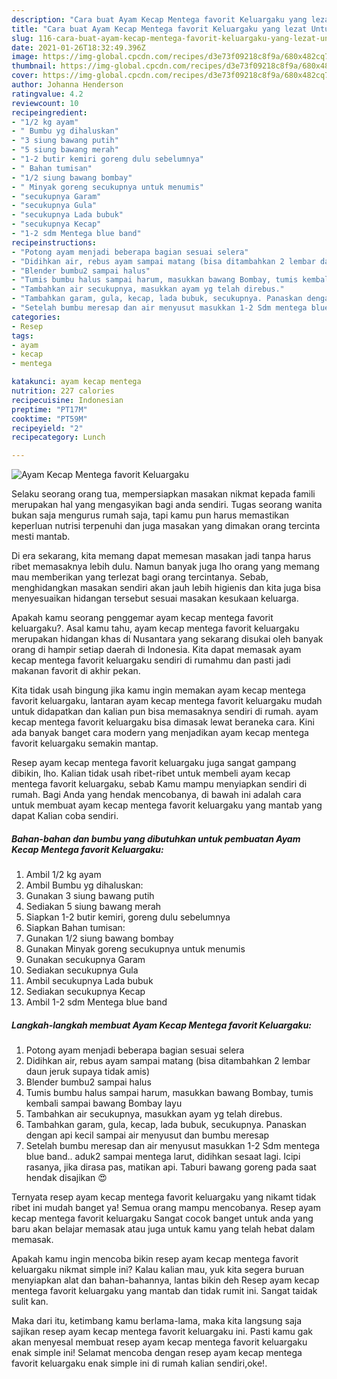 ```yaml
---
description: "Cara buat Ayam Kecap Mentega favorit Keluargaku yang lezat Untuk Jualan"
title: "Cara buat Ayam Kecap Mentega favorit Keluargaku yang lezat Untuk Jualan"
slug: 116-cara-buat-ayam-kecap-mentega-favorit-keluargaku-yang-lezat-untuk-jualan
date: 2021-01-26T18:32:49.396Z
image: https://img-global.cpcdn.com/recipes/d3e73f09218c8f9a/680x482cq70/ayam-kecap-mentega-favorit-keluargaku-foto-resep-utama.jpg
thumbnail: https://img-global.cpcdn.com/recipes/d3e73f09218c8f9a/680x482cq70/ayam-kecap-mentega-favorit-keluargaku-foto-resep-utama.jpg
cover: https://img-global.cpcdn.com/recipes/d3e73f09218c8f9a/680x482cq70/ayam-kecap-mentega-favorit-keluargaku-foto-resep-utama.jpg
author: Johanna Henderson
ratingvalue: 4.2
reviewcount: 10
recipeingredient:
- "1/2 kg ayam"
- " Bumbu yg dihaluskan"
- "3 siung bawang putih"
- "5 siung bawang merah"
- "1-2 butir kemiri goreng dulu sebelumnya"
- " Bahan tumisan"
- "1/2 siung bawang bombay"
- " Minyak goreng secukupnya untuk menumis"
- "secukupnya Garam"
- "secukupnya Gula"
- "secukupnya Lada bubuk"
- "secukupnya Kecap"
- "1-2 sdm Mentega blue band"
recipeinstructions:
- "Potong ayam menjadi beberapa bagian sesuai selera"
- "Didihkan air, rebus ayam sampai matang (bisa ditambahkan 2 lembar daun jeruk supaya tidak amis)"
- "Blender bumbu2 sampai halus"
- "Tumis bumbu halus sampai harum, masukkan bawang Bombay, tumis kembali sampai bawang Bombay layu"
- "Tambahkan air secukupnya, masukkan ayam yg telah direbus."
- "Tambahkan garam, gula, kecap, lada bubuk, secukupnya. Panaskan dengan api kecil sampai air menyusut dan bumbu meresap"
- "Setelah bumbu meresap dan air menyusut masukkan 1-2 Sdm mentega blue band.. aduk2 sampai mentega larut, didihkan sesaat lagi. Icipi rasanya, jika dirasa pas, matikan api. Taburi bawang goreng pada saat hendak disajikan 😍"
categories:
- Resep
tags:
- ayam
- kecap
- mentega

katakunci: ayam kecap mentega 
nutrition: 227 calories
recipecuisine: Indonesian
preptime: "PT17M"
cooktime: "PT59M"
recipeyield: "2"
recipecategory: Lunch

---
```



![Ayam Kecap Mentega favorit Keluargaku](https://img-global.cpcdn.com/recipes/d3e73f09218c8f9a/680x482cq70/ayam-kecap-mentega-favorit-keluargaku-foto-resep-utama.jpg)

Selaku seorang orang tua, mempersiapkan masakan nikmat kepada famili merupakan hal yang mengasyikan bagi anda sendiri. Tugas seorang  wanita bukan saja mengurus rumah saja, tapi kamu pun harus memastikan keperluan nutrisi terpenuhi dan juga masakan yang dimakan orang tercinta mesti mantab.

Di era  sekarang, kita memang dapat memesan masakan jadi tanpa harus ribet memasaknya lebih dulu. Namun banyak juga lho orang yang memang mau memberikan yang terlezat bagi orang tercintanya. Sebab, menghidangkan masakan sendiri akan jauh lebih higienis dan kita juga bisa menyesuaikan hidangan tersebut sesuai masakan kesukaan keluarga. 



Apakah kamu seorang penggemar ayam kecap mentega favorit keluargaku?. Asal kamu tahu, ayam kecap mentega favorit keluargaku merupakan hidangan khas di Nusantara yang sekarang disukai oleh banyak orang di hampir setiap daerah di Indonesia. Kita dapat memasak ayam kecap mentega favorit keluargaku sendiri di rumahmu dan pasti jadi makanan favorit di akhir pekan.

Kita tidak usah bingung jika kamu ingin memakan ayam kecap mentega favorit keluargaku, lantaran ayam kecap mentega favorit keluargaku mudah untuk didapatkan dan kalian pun bisa memasaknya sendiri di rumah. ayam kecap mentega favorit keluargaku bisa dimasak lewat beraneka cara. Kini ada banyak banget cara modern yang menjadikan ayam kecap mentega favorit keluargaku semakin mantap.

Resep ayam kecap mentega favorit keluargaku juga sangat gampang dibikin, lho. Kalian tidak usah ribet-ribet untuk membeli ayam kecap mentega favorit keluargaku, sebab Kamu mampu menyiapkan sendiri di rumah. Bagi Anda yang hendak mencobanya, di bawah ini adalah cara untuk membuat ayam kecap mentega favorit keluargaku yang mantab yang dapat Kalian coba sendiri.

<!--inarticleads1-->

##### Bahan-bahan dan bumbu yang dibutuhkan untuk pembuatan Ayam Kecap Mentega favorit Keluargaku:

1. Ambil 1/2 kg ayam
1. Ambil  Bumbu yg dihaluskan:
1. Gunakan 3 siung bawang putih
1. Sediakan 5 siung bawang merah
1. Siapkan 1-2 butir kemiri, goreng dulu sebelumnya
1. Siapkan  Bahan tumisan:
1. Gunakan 1/2 siung bawang bombay
1. Gunakan  Minyak goreng secukupnya untuk menumis
1. Gunakan secukupnya Garam
1. Sediakan secukupnya Gula
1. Ambil secukupnya Lada bubuk
1. Sediakan secukupnya Kecap
1. Ambil 1-2 sdm Mentega blue band




<!--inarticleads2-->

##### Langkah-langkah membuat Ayam Kecap Mentega favorit Keluargaku:

1. Potong ayam menjadi beberapa bagian sesuai selera
1. Didihkan air, rebus ayam sampai matang (bisa ditambahkan 2 lembar daun jeruk supaya tidak amis)
1. Blender bumbu2 sampai halus
1. Tumis bumbu halus sampai harum, masukkan bawang Bombay, tumis kembali sampai bawang Bombay layu
1. Tambahkan air secukupnya, masukkan ayam yg telah direbus.
1. Tambahkan garam, gula, kecap, lada bubuk, secukupnya. Panaskan dengan api kecil sampai air menyusut dan bumbu meresap
1. Setelah bumbu meresap dan air menyusut masukkan 1-2 Sdm mentega blue band.. aduk2 sampai mentega larut, didihkan sesaat lagi. Icipi rasanya, jika dirasa pas, matikan api. Taburi bawang goreng pada saat hendak disajikan 😍




Ternyata resep ayam kecap mentega favorit keluargaku yang nikamt tidak ribet ini mudah banget ya! Semua orang mampu mencobanya. Resep ayam kecap mentega favorit keluargaku Sangat cocok banget untuk anda yang baru akan belajar memasak atau juga untuk kamu yang telah hebat dalam memasak.

Apakah kamu ingin mencoba bikin resep ayam kecap mentega favorit keluargaku nikmat simple ini? Kalau kalian mau, yuk kita segera buruan menyiapkan alat dan bahan-bahannya, lantas bikin deh Resep ayam kecap mentega favorit keluargaku yang mantab dan tidak rumit ini. Sangat taidak sulit kan. 

Maka dari itu, ketimbang kamu berlama-lama, maka kita langsung saja sajikan resep ayam kecap mentega favorit keluargaku ini. Pasti kamu gak akan menyesal membuat resep ayam kecap mentega favorit keluargaku enak simple ini! Selamat mencoba dengan resep ayam kecap mentega favorit keluargaku enak simple ini di rumah kalian sendiri,oke!.

